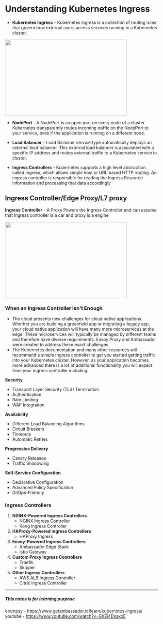 # Understanding Kubernetes Ingress

* **Kubernetes Ingress** - Kubernetes ingress is a collection of routing rules that govern how external users access services running in a Kubernetes cluster.

<img src="https://user-images.githubusercontent.com/1214953/101633900-f14a4000-3a4d-11eb-88d3-f541b9c89375.png" width="400" height="250" />

* **NodePort** - A NodePort is an open port on every node of a cluster. Kubernetes transparently routes incoming traffic on the NodePort to your service, even if the application is running on a different node.

* **Load Balancer** - Load Balancer service type automatically deploys an external load balancer. This external load balancer is associated with a specific IP address and routes external traffic to a Kubernetes service in cluster.

* **Ingress Controllers** - Kubernetes supports a high level abstraction called Ingress, which allows simple host or URL based HTTP routing. An ingress controller is responsible for reading the Ingress Resource information and processing that data accordingly

## Ingress Controller/Edge Proxy/L7 proxy

**Ingress Controller** - A Proxy Powers the Ingress Controller and can assume that Ingress controller is a car and proxy is a engine

<img src="https://user-images.githubusercontent.com/1214953/101635933-a3830700-3a50-11eb-813c-b8bdf428c6b9.png" width="400" height="250" />

### When an Ingress Controller Isn't Enough 
  - The cloud presents new challenges for cloud native applications. Whether you are building a greenfield app or migrating a legacy app, your cloud native application will have many more microservices at the edge. These microservices will typically be managed by different teams and therefore have diverse requirements. Envoy Proxy and Ambassador were created to address these exact challenges.
  - The Kubernetes documentation and many other resources will recommend a simple ingress controller to get you started getting traffic into your Kubernetes cluster. However, as your application becomes more advanced there is a lot of additional functionality you will expect from your ingress controller including: 

**Security**
  - Transport Layer Security (TLS) Termination
  - Authentication
  - Rate Limiting
  - WAF Integration

**Availability**
  - Different Load Balancing Algorithms
  - Circuit Breakers
  - Timeouts
  - Automatic Retries

**Progressive Delivery**
  - Canary Releases
  - Traffic Shadowing

**Self-Service Configuration**
  - Declarative Configuration
  - Advanced Policy Specification
  - GitOps-Friendly

### Ingress Controllers

1)  **NGINX-Powered Ingress Controllers**
    - NGINX Ingress Controller
    - Kong Ingress Controller
2)  **HAProxy-Powered Ingress Controllers**
    - HAProxy Ingress
3)  **Envoy-Powered Ingress Controllers**
    - Ambassador Edge Stack
    - Istio Gateway
4)  **Custom Proxy Ingress Controllers**
    - Traefik
    - Skipper
5)  **Other Ingress Controllers**
    - AWS ALB Ingress Controller
    - Citrix Ingress Controller
    
----
##### This notes is for learning purpose
courtesy - https://www.getambassador.io/learn/kubernetes-ingress/
youtube - https://www.youtube.com/watch?v=GhZi4DxaxxE
